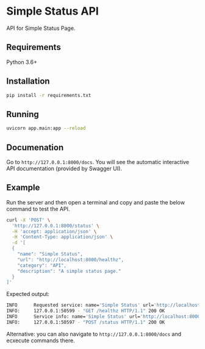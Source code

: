 # Simple Status API

API for Simple Status Page.

## Requirements

Python 3.6+

## Installation

```bash
pip install -r requirements.txt
```

## Running

```bash
uvicorn app.main:app --reload
```

## Documenation

Go to `http://127.0.0.1:8000/docs`. You will see the automatic interactive API documentation (provided by Swagger UI).

## Example

Run the server and then open a terminal and copy and paste the below command to test the API.

```bash
curl -X 'POST' \
  'http://127.0.0.1:8000/status' \
  -H 'accept: application/json' \
  -H 'Content-Type: application/json' \
  -d '[
  {
    "name": "Simple Status",
    "url": "http://localhost:8000/healthz",
    "category": "API",
    "description": "A simple status page."
  }
]'
```

Expected output:

```bash
INFO      Requested service: name='Simple Status' url='http://localhost:8000/healthz' category='API'
INFO:     127.0.0.1:50599 - "GET /healthz HTTP/1.1" 200 OK
INFO      Service info: name='Simple Status' url='http://localhost:8000/healthz' category='API' status=200
INFO:     127.0.0.1:50597 - "POST /status HTTP/1.1" 200 OK
```

Alternative: you can also navigate to `http://127.0.0.1:8000/docs` and ecxecute commands there.
